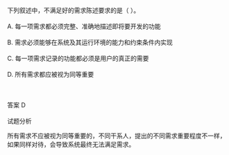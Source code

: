 <div class="detail lh2">下列叙述中，不满足好的需求陈述要求的是（  ）。<br/><br/>A. 每一项需求都必须完整、准确地描述即将要开发的功能<br/><br/>B. 需求必须能够在系统及其运行环境的能力和约束条件内实现<br/><br/>C. 每一项需求记录的功能都必须是用户的真正的需要<br/><br/>D. 所有需求都应被视为同等重要<br/><br/><br/><br/>答案 D<br/><br/>试题分析<br/><p>所有需求不应被视为同等重要的，不同干系人，提出的不同需求重要程度不一样，如果同样对待，会导致系统最终无法满足需求。<br/></p></div>